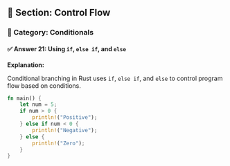 ## 📘 Section: Control Flow  
### 🔹 Category: Conditionals  
#### ✅ Answer 21: Using `if`, `else if`, and `else`

**Explanation:**

Conditional branching in Rust uses `if`, `else if`, and `else` to control program flow based on conditions.

```rust
fn main() {
    let num = 5;
    if num > 0 {
        println!("Positive");
    } else if num < 0 {
        println!("Negative");
    } else {
        println!("Zero");
    }
}
```
